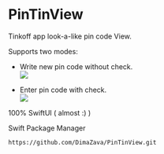 # PinTinView

Tinkoff app look-a-like pin code View.

Supports two modes:
* Write new pin code without check.\
![](https://media.giphy.com/media/yWiE3qxkHpR9BMVytD/giphy.gif)

* Enter pin code with check.\
![](https://media.giphy.com/media/2IM8MJdajSvvBs5UNk/giphy.gif)

100% SwiftUI ( almost :) )

Swift Package Manager
```
https://github.com/DimaZava/PinTinView.git
```
